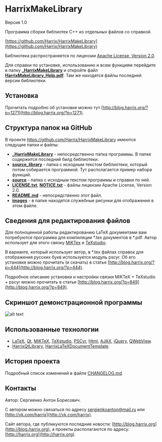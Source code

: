 HarrixMakeLibrary
=================

Версия 1.0

Программа сборки библиотек C++ из отдельных файлов со справкой.

[https://github.com/Harrix/HarrixMakeLibrary](https://github.com/Harrix/HarrixMakeLibrary)

Библиотека распространяется по лицензии [Apache License, Version 2.0](https://github.com/Harrix/HarrixMakeLibrary/blob/master/LICENSE.txt).

Для справки по установке, использованию и всем функциям перейдите в папку [**_HarrixMakeLibrary**](https://github.com/Harrix/HarrixMakeLibrary/blob/master/_HarrixMakeLibrary) и откройте файл [**HarrixMakeLibrary_Help.pdf**](https://github.com/Harrix/HarrixMakeLibrary/blob/master/_library/HarrixMakeLibrary_Help.pdf). Там же находятся файлы последней версии библиотеки.

Установка
---------

Прочитать подробно об установке можно тут [http://blog.harrix.org/?p=1271](http://blog.harrix.org/?p=1271).

Структура папок на GitHub
-------------------------

В проекте https://github.com/Harrix/HarrixMakeLibrary имеются следущие папки и файлы:

 * [**_HarrixMakeLibrary**](https://github.com/Harrix/HarrixMakeLibrary/blob/master/_HarrixMakeLibrary) - непосредственно папка программы. В папке содержится последний билд библиотеки.
 * [**source_library**](https://github.com/Harrix/HarrixMakeLibrary/blob/master/source_library) - папка с исходным текстом библиотеки, который потом собирается программой. Тут располагается пример набора функций.
 * [**source**](https://github.com/Harrix/HarrixMakeLibrary/blob/master/source_make) - папка с исходным текстом программы и справки по ней.
 * [**LICENSE.txt**](https://github.com/Harrix/HarrixMakeLibrary/blob/master/LICENSE.txt), [**NOTICE.txt**](https://github.com/Harrix/HarrixMakeLibrary/blob/master/NOTICE.txt) - файлы лицензии Apache License, Version 2.0.
 * [**README.md**](https://github.com/Harrix/HarrixMakeLibrary/blob/master/README.md) - непосредственно этот файл.
 * [**images**](https://github.com/Harrix/HarrixMakeLibrary/blob/master/images) - в папке находятся служебные рисунки для отображения в этом файле.
 
Сведения для редактирования файлов
----------------------------------

Для полноценной работы редактированию LaTeX документами вам потребуются программа для компиляции \*.tex документов в \*.pdf. Автор использует для этого связку [MiKTex](http://www.miktex.org/) и [TeXstudio](http://texstudio.sourceforge.net/). 

В варианте, который использует автор, в \*.tex файлах справок для отображения русских букв используется модуль pscyr. Об его установке можно прочитать (и скачать) в статье [http://blog.harrix.org/?p=444](http://blog.harrix.org/?p=444).

Подробное описание установки и настройки связки MiKTeX + TeXstudio + pscyr можно прочитать в статье [http://blog.harrix.org/?p=849](http://blog.harrix.org/?p=849).

Скриншот демонстрационной программы
------------------------------------

![alt text](https://raw.github.com/Harrix/HarrixMakeLibrary/master/images/demo.png "Пример работы программы демонстрации")

Использованные технологии
-------------------------

- [LaTeX](http://ru.wikipedia.org/wiki/LaTeX), [Qt](http://qt-project.org/), [MiKTeX](http://miktex.org/), [TeXstudio](http://texstudio.sourceforge.net/), [PSCyr]([http://blog.harrix.org/?p=444](http://blog.harrix.org/?p=444)), [Html](http://ru.wikipedia.org/wiki/HTML), [AJAX](http://ru.wikipedia.org/wiki/AJAX), [jQuery](http://jquery.com/), [QWebView](http://qt-project.org/doc/qt-5/qwebview.html).
- [HarrixQtLibrary](https://github.com/Harrix/HarrixQtLibrary), [HarrixLaTeXDocumentTemplate](https://github.com/Harrix/HarrixLaTeXDocumentTemplate).
 
История проекта
---------------

Подробный список изменений в файле [CHANGELOG.md](https://github.com/Harrix/HarrixMakeLibrary/blob/master/CHANGELOG.md).

Контакты
--------

Автор: Сергиенко Антон Борисович.

С автором можно связаться по адресу [sergienkoanton@mail.ru](mailto:sergienkoanton@mail.ru) или  [http://vk.com/harrix](http://vk.com/harrix).

Сайт автора, где публикуются последние новости: [http://blog.harrix.org](http://blog.harrix.org), а проекты располагаются по адресу: [http://harrix.org](http://harrix.org).
